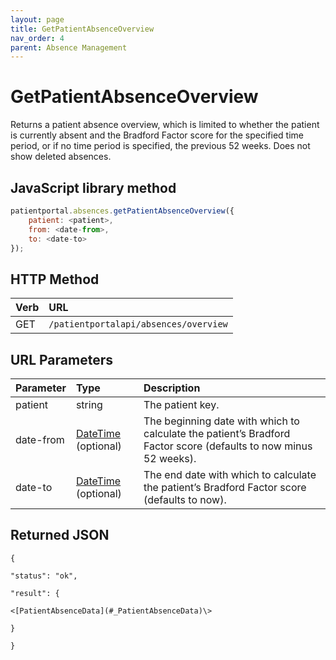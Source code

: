 ```yaml
---
layout: page
title: GetPatientAbsenceOverview
nav_order: 4
parent: Absence Management
---
```


# GetPatientAbsenceOverview

Returns a patient absence overview, which is limited to whether the patient is currently absent and the Bradford Factor score for the specified time period, or if no time period is specified, the previous 52 weeks. Does not show deleted absences.

## JavaScript library method

```javascript
patientportal.absences.getPatientAbsenceOverview({
    patient: <patient>,
    from: <date-from>,
    to: <date-to>
});
```

## HTTP Method

| Verb | URL                                               |
|:-----|:--------------------------------------------------|
| GET | `/patientportalapi/absences/overview` |

## URL Parameters

| Parameter | Type   | Description                                                 |
|:----------|:-------|:------------------------------------------------------------|
| patient | string | The patient key. |
| date-from | [DateTime](#_DateTime) (optional) | The beginning date with which to calculate the patient’s Bradford Factor score (defaults to now minus 52 weeks). |
| date-to | [DateTime](#_DateTime) (optional) | The end date with which to calculate the patient’s Bradford Factor score (defaults to now). |

## Returned JSON

```
{

"status": "ok",

"result": {

<[PatientAbsenceData](#_PatientAbsenceData)\>

}

}
```
